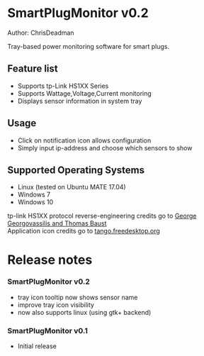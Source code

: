 ﻿
SmartPlugMonitor v0.2
=====================

Author: ChrisDeadman

Tray-based power monitoring software for smart plugs.

## Feature list
* Supports tp-Link HS1XX Series
* Supports Wattage,Voltage,Current monitoring
* Displays sensor information in system tray

## Usage
* Click on notification icon allows configuration
* Simply input ip-address and choose which sensors to show

## Supported Operating Systems
* Linux (tested on Ubuntu MATE 17.04)
* Windows 7
* Windows 10

tp-link HS1XX protocol reverse-engineering credits go to [George Georgovassilis and Thomas Baust](https://blog.georgovassilis.com/2016/05/07/controlling-the-tp-link-hs100-wi-fi-smart-plug/)  
Application icon credits go to [tango.freedesktop.org](http://tango.freedesktop.org)

Release notes
=======================

### SmartPlugMonitor v0.2
* tray icon tooltip now shows sensor name
* improve tray icon visibility
* now also supports linux (using gtk+ backend)

### SmartPlugMonitor v0.1
* Initial release
